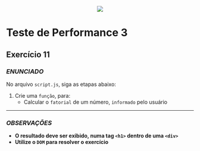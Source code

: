 <p align="center">
	<img src="https://www.infnet.edu.br/infnet/wp-content/themes/infnet.homepage//assets/img/LogoInfnetRodape.png"/>
</p>

# Teste de Performance 3
## Exercício 11

### _ENUNCIADO_

No arquivo `script.js`, siga as etapas abaixo:

1. Crie uma `função`, para:
    - Calcular o `fatorial` de um número, `informado` pelo usuário

---

### _OBSERVAÇÕES_

- **O resultado deve ser exibido, numa tag `<h1>` dentro de uma `<div>`**
- **Utilize o `DOM` para resolver o exercício**
